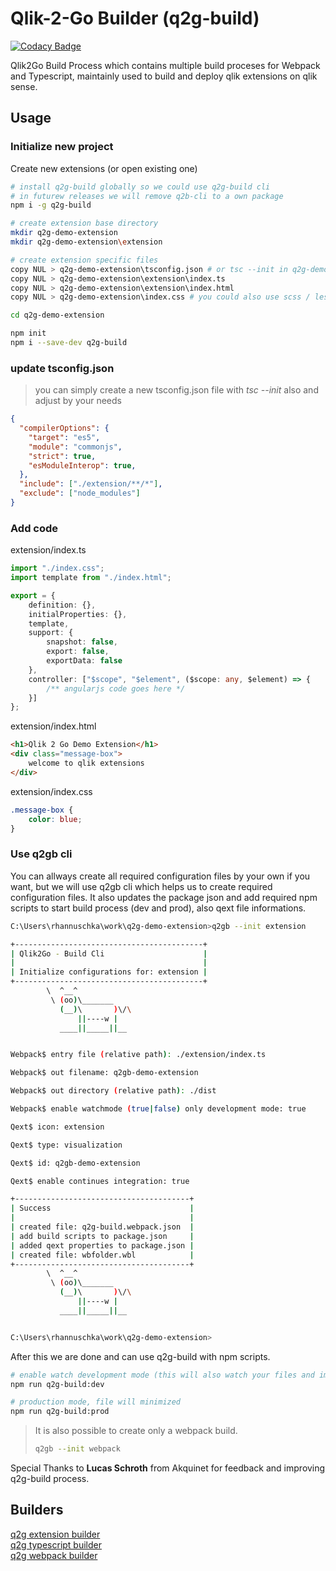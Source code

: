 # Qlik-2-Go Builder (q2g-build)

[![Codacy Badge](https://api.codacy.com/project/badge/Grade/48294aa49a3c4f2db610df9e2676ccfd)](https://app.codacy.com/app/konne/q2g-build?utm_source=github.com&utm_medium=referral&utm_content=q2g/q2g-build&utm_campaign=badger)

Qlik2Go Build Process which contains multiple build proceses for Webpack and Typescript, maintainly used to build and deploy qlik extensions on qlik sense.

## Usage

### Initialize new project

Create new extensions (or open existing one)

```bash
# install q2g-build globally so we could use q2g-build cli
# in futurew releases we will remove q2b-cli to a own package
npm i -g q2g-build

# create extension base directory
mkdir q2g-demo-extension
mkdir q2g-demo-extension\extension

# create extension specific files
copy NUL > q2g-demo-extension\tsconfig.json # or tsc --init in q2g-demo-extension directory
copy NUL > q2g-demo-extension\extension\index.ts
copy NUL > q2g-demo-extension\extension\index.html
copy NUL > q2g-demo-extension\index.css # you could also use scss / less

cd q2g-demo-extension

npm init
npm i --save-dev q2g-build
```

### update tsconfig.json

> you can simply create a new tsconfig.json file with *tsc --init* also and adjust by your needs

```json
{
  "compilerOptions": {
    "target": "es5",
    "module": "commonjs",
    "strict": true,
    "esModuleInterop": true,
  },
  "include": ["./extension/**/*"],
  "exclude": ["node_modules"]
}
```

### Add code

extension/index.ts

```ts
import "./index.css";
import template from "./index.html";

export = {
    definition: {},
    initialProperties: {},
    template,
    support: {
        snapshot: false,
        export: false,
        exportData: false
    },
    controller: ["$scope", "$element", ($scope: any, $element) => {
        /** angularjs code goes here */
    }]
};
```

extension/index.html

```html
<h1>Qlik 2 Go Demo Extension</h1>
<div class="message-box">
    welcome to qlik extensions
</div>
```

extension/index.css

```css
.message-box {
    color: blue;
}
```

### Use q2gb cli

You can allways create all required configuration files by your own if you want, but we will use q2gb cli which helps us to create required configuration files.
It also updates the package json and add required npm scripts to start build process (dev and prod), also qext file informations.

```bash
C:\Users\rhannuschka\work\q2g-demo-extension>q2gb --init extension

+------------------------------------------+
| Qlik2Go - Build Cli                      |
|                                          |
| Initialize configurations for: extension |
+------------------------------------------+
        \  ^__^
         \ (oo)\_______
           (__)\       )\/\
               ||----w |
           ____||_____||__


Webpack$ entry file (relative path): ./extension/index.ts

Webpack$ out filename: q2gb-demo-extension

Webpack$ out directory (relative path): ./dist

Webpack$ enable watchmode (true|false) only development mode: true

Qext$ icon: extension

Qext$ type: visualization

Qext$ id: q2gb-demo-extension

Qext$ enable continues integration: true

+---------------------------------------+
| Success                               |
|                                       |
| created file: q2g-build.webpack.json  |
| add build scripts to package.json     |
| added qext properties to package.json |
| created file: wbfolder.wbl            |
+---------------------------------------+
        \  ^__^
         \ (oo)\_______
           (__)\       )\/\
               ||----w |
           ____||_____||__


C:\Users\rhannuschka\work\q2g-demo-extension>
```

After this we are done and can use q2g-build with npm scripts.

```bash
# enable watch development mode (this will also watch your files and import the extension to qlik-sense desktop)
npm run q2g-build:dev

# production mode, file will minimized
npm run q2g-build:prod
```

> It is also possible to create only a webpack build.
>
> ```bash
> q2gb --init webpack
> ```

Special Thanks to **Lucas Schroth** from Akquinet for feedback and improving q2g-build process.

## Builders

[q2g extension builder](docs/extension.builder.md)\
[q2g typescript builder](docs/typescript.builder.md)\
[q2g webpack builder](docs/webpack.builder.md)

